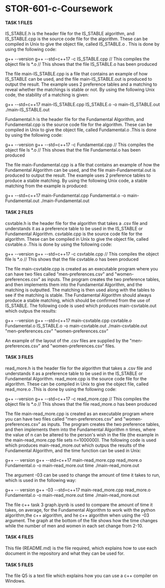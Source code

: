 # STOR-601-c-Coursework

#### TASK 1 FILES

IS_STABLE.h is the header file for the IS_STABLE algorithm, and IS_STABLE.cpp is the source code file for the algorithm. These can be compiled in Unix to give the object file, called IS_STABLE.o .
This is done by using the following code:

g++ --version
g++ --std=c++17 -c IS_STABLE.cpp           // This compiles the object file
ls *.o                                     // This shows that the file IS_STABLE.o has been produced

The file main-IS_STABLE.cpp is a file that contains an example of how IS_STABLE can be used, and the file main-IS_STABLE.out is produced to output the result. The example uses 2 preference tables and a matching to reveal whether the matchings is stable or not. By using the following Unix code, the stability of a matching is given:

g++ --std=c++17 main-IS_STABLE.cpp IS_STABLE.o -o main-IS_STABLE.out
./main-IS_STABLE.out


Fundamental.h is the header file for the Fundamental Algorithm, and Fundamental.cpp is the source code file for the algorithm. These can be compiled in Unix to give the object file, called Fundamental.o .This is done by using the following code:

g++ --version
g++ --std=c++17 -c Fundamental.cpp           // This compiles the object file
ls *.o                                     // This shows that the file Fundamental.o has been produced

The file main-Fundamental.cpp is a file that contains an example of how the Fundamental Algorithm can be used, and the file main-Fundamental.out is produced to output the result. The example uses 2 preference tables to produce a stable matching. By using the following Unix code, a stable matching from the example is produced:

g++ --std=c++17 main-Fundamental.cpp Fundamental.o -o main-Fundamental.out
./main-Fundamental.out


#### TASK 2 FILES

csvtable.h is the header file for the algorithm that takes a .csv file and understands it as a preference table to be used in the IS_STABLE or Fundamental Algorithm. csvtable.cpp is the source code file for the algorithm. These can be compiled in Unix to give the object file, called csvtable.o .This is done by using the following code:

g++ --version
g++ --std=c++17 -c csvtable.cpp           // This compiles the object file
ls *.o                                     // This shows that the file csvtable.o has been produced

The file main-csvtable.cpp is created as an executable program where you can have two files called "men-preferences.csv" and "women-preferences.csv" as inputs. The program creates the two preference tables, and then implements them into the Fundamental Algorithm, and the matching is outputted. The matching is then used along with the tables to see if the matching is stable. The Fundamental Algorithm should always produce a stable matching, which should be confirmed from the use of IS_STABLE. The following code is used which produces main-csvtable.out which outpus the results:

g++ --version
g++ --std=c++17 main-csvtable.cpp csvtable.o Fundamental.o IS_STABLE.o -o main-csvtable.out
./main-csvtable.out "men-preferences.csv" "women-preferences.csv"

An example of the layout of the .csv files are supplied by the "men-preferences.csv" and "women-preferences.csv" files.


#### TASK 3 FILES

read_more.h is the header file for the algorithm that takes a .csv file and understands it as a preference table to be used in the IS_STABLE or Fundamental Algorithm. read_more.cpp is the source code file for the algorithm. These can be compiled in Unix to give the object file, called read_more.o .This is done by using the following code:

g++ --version
g++ --std=c++17 -c read_more.cpp           // This compiles the object file
ls *.o                                     // This shows that the file read_more.o has been produced

The file main-read_more.cpp is created as an executable program where you can have two files called "men-preferences.csv" and "women-preferences.csv" as inputs. The program creates the two preference tables, and then implements them into the Fundamental Algorithm n times, where the value of n can be altered to the person's wish in the file (the example in the main-read_more.cpp file sets n=1000000). The following code is used which produces main-read_more.out which outpus the results of the Fundamental Algorithm, and the time function can be used in Unix:

g++ -- version
g++ --std=c++17 main-read_more.cpp read_more.o Fundamental.o -o main-read_more.out
time ./main-read_more.out

The argument -03 can be used to change the amount of time it takes to run, which is used in the following way:

g++ -- version
g++  -03 --std=c++17 main-read_more.cpp read_more.o Fundamental.o -o main-read_more.out
time ./main-read_more.out

The file c++ task 3 graph.ipynb is used to compare the amount of time it takes, on average, for the Fundamental Algorithm to work with the python algorithm,the c++ algorithm, and he c++ algorithm when using the -03 argument. The graph at the bottom of the file shows how the time changes while the number of men and women in each set change from 2-10.


#### TASK 4 FILES

This file (README.md) is the file required, which explains how to use each document in the repository and what they can be used for.

#### TASK 5 FILES

The file Q5 is a text file which explains how you can use a c++ compiler on Windows. 
